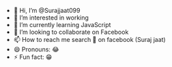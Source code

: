 - 👋 Hi, I’m @Surajjaat099
- 👀 I’m interested in working 
- 🌱 I’m currently learning JavaScript 
- 💞️ I’m looking to collaborate on Facebook 
- 📫 How to reach me search 🔎 on facebook (Suraj jaat)
- 😄 Pronouns: 😂 
- ⚡ Fun fact: 😁 

<!---
Surajjaat099/Surajjaat099 is a ✨ special ✨ repository because its `README.md` (this file) appears on your GitHub profile.
You can click the Preview link to take a look at your changes.
--->
